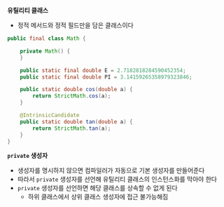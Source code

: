**유틸리티 클래스**
- 정적 메서드와 정적 필드만을 담은 클래스이다
```java
public final class Math {

    private Math() {
    }

    public static final double E = 2.7182818284590452354;
    public static final double PI = 3.14159265358979323846;

    public static double cos(double a) {
        return StrictMath.cos(a);
    }

    @IntrinsicCandidate
    public static double tan(double a) {
        return StrictMath.tan(a);
    }
}
```

**`private` 생성자**
- 생성자를 명시하지 않으면 컴파일러가 자동으로 기본 생성자를 만들어준다
- 따라서 `private` 생성자를 선언해 유틸리티 클래스의 인스턴스화를 막아야 한다
- `private` 생성자를 선언하면 해당 클래스를 상속할 수 없게 된다
  - 하위 클래스에서 상위 클래스 생성자에 접근 불가능해짐
